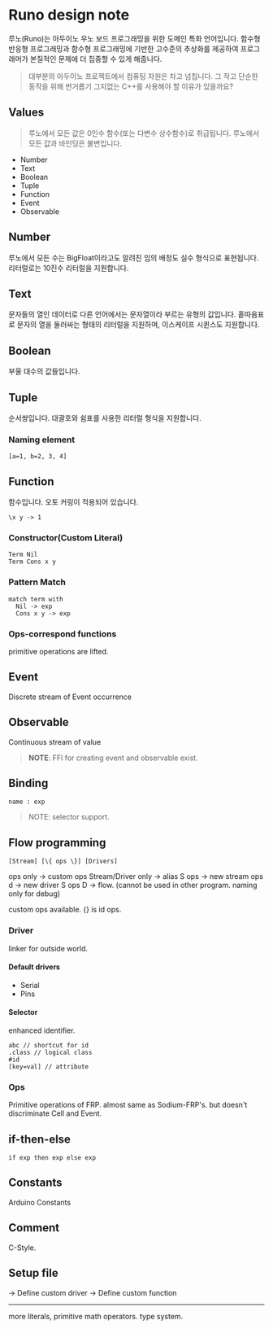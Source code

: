 # Runo design note

루노(Runo)는 아두이노 우노 보드 프로그래밍을 위한 도메인 특화 언어입니다.
함수형 반응형 프로그래밍과 함수형 프로그래밍에 기반한 고수준의 추상화를 제공하여 프로그래머가 본질적인 문제에 더 집중할 수 있게 해줍니다.

> 대부분의 아두이노 프로젝트에서 컴퓨팅 자원은 차고 넘칩니다. 그 작고 단순한 동작을 위해 번거롭기 그지없는 C++를 사용해야 할 이유가 있을까요?

## Values

> 루노에서 모든 값은 0인수 함수(또는 다변수 상수함수)로 취급됩니다.
> 루노에서 모든 값과 바인딩은 불변입니다.

- Number
- Text
- Boolean
- Tuple
- Function
- Event
- Observable

## Number

루노에서 모든 수는 BigFloat이라고도 알려진 임의 배정도 실수 형식으로 표현됩니다.
리터럴로는 10진수 리터럴을 지원합니다.

## Text

문자들의 열인 데이터로 다른 언어에서는 문자열이라 부르는 유형의 값입니다.
홑따옴표로 문자의 열을 둘러싸는 형태의 리터럴을 지원하며, 이스케이프 시퀸스도 지원합니다.

## Boolean

부울 대수의 값들입니다.

## Tuple

순서쌍입니다. 대괄호와 쉼표를 사용한 리터럴 형식을 지원합니다.

### Naming element

```
[a=1, b=2, 3, 4]
```

## Function

함수입니다. 오토 커링이 적용되어 있습니다.

```
\x y -> 1
```

### Constructor(Custom Literal)

```
Term Nil
Term Cons x y
```

### Pattern Match

```
match term with
  Nil -> exp
  Cons x y -> exp  
```

### Ops-correspond functions

primitive operations are lifted.

## Event

Discrete stream of Event occurrence

## Observable

Continuous stream of value

> **NOTE**: FFI for creating event and observable exist.

## Binding

```
name : exp
```

> NOTE: selector support.

## Flow programming

```
[Stream] [\{ ops \}] [Drivers]

```

ops only -> custom ops
Stream/Driver only -> alias
S ops -> new stream
ops d -> new driver
S ops D -> flow. (cannot be used in other program. naming only for debug)

custom ops available.
{} is id ops.

### Driver

linker for outside world.

#### Default drivers

- Serial
- Pins

#### Selector

enhanced identifier.

```
abc // shortcut for id
.class // logical class
#id
[key=val] // attribute
```

### Ops

Primitive operations of FRP.
almost same as Sodium-FRP's. but doesn't discriminate Cell and Event.

## if-then-else

```
if exp then exp else exp
```

## Constants

Arduino Constants

## Comment

C-Style.

## Setup file

-> Define custom driver
-> Define custom function

----

more literals, primitive math operators.
type system.